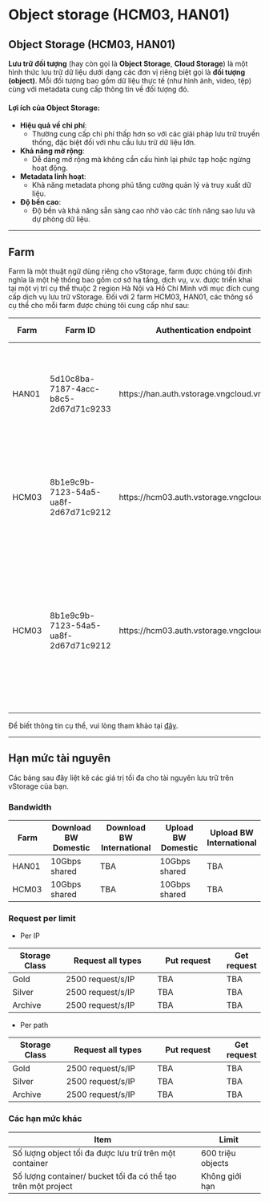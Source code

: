 # Object storage (HCM03, HAN01)

## **Object Storage (HCM03, HAN01)**

**Lưu trữ đối tượng** (hay còn gọi là **Object Storage**, **Cloud Storage**) là một hình thức lưu trữ dữ liệu dưới dạng các đơn vị riêng biệt gọi là **đối tượng (object)**. Mỗi đối tượng bao gồm dữ liệu thực tế (như hình ảnh, video, tệp) cùng với metadata cung cấp thông tin về đối tượng đó.

#### Lợi ích của Object Storage:

* **Hiệu quả về chi phí**:
  * Thường cung cấp chi phí thấp hơn so với các giải pháp lưu trữ truyền thống, đặc biệt đối với nhu cầu lưu trữ dữ liệu lớn.
* **Khả năng mở rộng**:
  * Dễ dàng mở rộng mà không cần cấu hình lại phức tạp hoặc ngừng hoạt động.
* **Metadata linh hoạt**:
  * Khả năng metadata phong phú tăng cường quản lý và truy xuất dữ liệu.
* **Độ bền cao**:
  * Độ bền và khả năng sẵn sàng cao nhờ vào các tính năng sao lưu và dự phòng dữ liệu.

***

## **Farm**

Farm là một thuật ngữ dùng riêng cho vStorage, farm được chúng tôi định nghĩa là một hệ thống bao gồm cơ sở hạ tầng, dịch vụ, v.v. được triển khai tại một vị trí cụ thể thuộc 2 region Hà Nội và Hồ Chí Minh với mục đích cung cấp dịch vụ lưu trữ vStorage. Đối với 2 farm HCM03, HAN01, các thông số cụ thể cho mỗi farm được chúng tôi cung cấp như sau:&#x20;

<table data-full-width="true"><thead><tr><th width="107.80000000000001">Farm</th><th width="200">Farm ID </th><th width="213">Authentication endpoint</th><th width="197">vStorage endpoint</th><th>Mục đích sử dụng</th></tr></thead><tbody><tr><td>HAN01</td><td>5d10c8ba-7187-4acc-b8c5-2d67d71c9233</td><td>https://han.auth.vstorage.vngcloud.vn/v3</td><td>https://han01.vstorage.vngcloud.vn</td><td>Farm phục vụ đa mục đích và được dùng chung cho dữ liệu khởi tạo project tại Region Hà Nội.</td></tr><tr><td>HCM03</td><td>8b1e9c9b-7123-54a5-ua8f-2d67d71c9212</td><td>https://hcm03.auth.vstorage.vngcloud.vn/v3</td><td>https://hcm03.vstorage.vngcloud.vn</td><td>Farm phục vụ đa mục đích và được dùng chung cho dữ liệu khởi tạo project tại Region Hồ Chí Minh.</td></tr><tr><td>HCM03</td><td>8b1e9c9b-7123-54a5-ua8f-2d67d71c9212</td><td>https://hcm03.auth.vstorage.vngcloud.vn/v3</td><td>https://hcm03-encrypt.vstorage.vngcloud.vn</td><td>Khi sử dụng encryption endpoint này, dữ liệu của bạn sẽ được tự động mã hóa khi tải tệp tin lên vStorage theo đúng chuẩn mã hóa AES-256.</td></tr></tbody></table>

Để biết thông tin cụ thể, vui lòng tham khảo tại [đây](vstorage-la-gi/farm-la-gi.md).

***

## Hạn mức tài nguyên

Các bảng sau đây liệt kê các giá trị tối đa cho tài nguyên lưu trữ trên vStorage của bạn.

### Bandwidth

<table data-full-width="true"><thead><tr><th width="113">Farm</th><th width="210">Download BW Domestic</th><th width="238">Download BW International</th><th width="198">Upload BW Domestic</th><th>Upload BW International</th></tr></thead><tbody><tr><td>HAN01</td><td>10Gbps shared</td><td>TBA</td><td>10Gbps shared</td><td>TBA</td></tr><tr><td>HCM03</td><td>10Gbps shared</td><td>TBA</td><td>10Gbps shared</td><td>TBA</td></tr></tbody></table>

### Request per limit

* Per IP

<table data-full-width="true"><thead><tr><th width="167">Storage Class</th><th width="361">Request all types</th><th width="283">Put request</th><th>Get request</th></tr></thead><tbody><tr><td>Gold</td><td>2500 request/s/IP</td><td>TBA</td><td>TBA</td></tr><tr><td>Silver</td><td>2500 request/s/IP</td><td>TBA</td><td>TBA</td></tr><tr><td>Archive</td><td>2500 request/s/IP</td><td>TBA</td><td>TBA</td></tr></tbody></table>

* Per path

<table data-full-width="true"><thead><tr><th width="171">Storage Class</th><th width="358">Request all types</th><th width="285">Put request</th><th>Get request</th></tr></thead><tbody><tr><td>Gold</td><td>2500 request/s/IP</td><td>TBA</td><td>TBA</td></tr><tr><td>Silver</td><td>2500 request/s/IP</td><td>TBA</td><td>TBA</td></tr><tr><td>Archive</td><td>2500 request/s/IP</td><td>TBA</td><td>TBA</td></tr></tbody></table>

### Các hạn mức khác

<table data-full-width="true"><thead><tr><th>Item</th><th>Limit</th></tr></thead><tbody><tr><td>Số lượng object tối đa được lưu trữ trên một container</td><td>600 triệu objects</td></tr><tr><td>Số lượng container/ bucket tối đa có thể tạo trên một project</td><td>Không giới hạn</td></tr></tbody></table>
